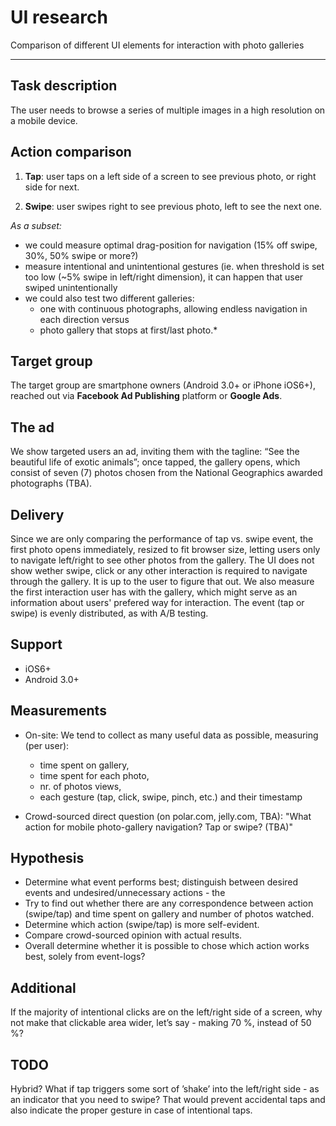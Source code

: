 # UI research

Comparison of different UI elements for interaction with photo galleries

--------

## Task description

The user needs to browse a series of multiple images in a high resolution on a mobile device.

## Action comparison

1. **Tap**: user taps on a left side of a screen to see previous photo, or right side for next.

2. **Swipe**: user swipes right to see previous photo, left to see the next one.

*As a subset:*
- we could measure optimal drag-position for navigation (15% off swipe, 30%, 50% swipe or more?)
- measure intentional and unintentional gestures (ie. when threshold is set too low (~5% swipe in left/right dimension), it can happen that user swiped unintentionally
- we could also test two different galleries:
  - one with continuous photographs, allowing endless navigation in each direction versus
  - photo gallery that stops at first/last photo.*

## Target group

The target group are smartphone owners (Android 3.0+ or iPhone iOS6+), reached out via **Facebook Ad Publishing** platform or **Google Ads**.

## The ad

We show targeted users an ad, inviting them with the tagline: “See the beautiful life of exotic animals”; once tapped, the gallery opens, which 
consist of seven (7) photos chosen from the National Geographics awarded photographs (TBA).

## Delivery

Since we are only comparing the performance of tap vs. swipe event, the first photo opens immediately, resized to fit browser size, letting users only to navigate left/right to see other photos from the gallery. The UI does not show wether swipe, click or any other interaction is required to navigate through the gallery. It is up to the user to figure that out. We also measure the first interaction user has with the gallery, which might serve as an information about users' prefered way for interaction.
The event (tap or swipe) is evenly distributed, as with A/B testing.

## Support

- iOS6+
- Android 3.0+

## Measurements
   - On-site:
We tend to collect as many useful data as possible, measuring (per user):
      - time spent on gallery,
      - time spent for each photo, 
      - nr. of photos views,
      - each gesture (tap, click, swipe, pinch, etc.) and their timestamp

   - Crowd-sourced direct question (on polar.com, jelly.com, TBA): "What action for mobile photo-gallery navigation? Tap or swipe? (TBA)"


## Hypothesis
   - Determine what event performs best; distinguish between desired events and undesired/unnecessary actions - the 
   - Try to find out whether there are any correspondence between action (swipe/tap) and time spent on gallery and number of photos watched.
   - Determine which action (swipe/tap) is more self-evident.
   - Compare crowd-sourced opinion with actual results.
   - Overall determine whether it is possible to chose which action works best, solely from event-logs?

## Additional

If the majority of intentional clicks are on the left/right side of a screen, why not make that clickable area wider, let’s say - making 70 %, instead of 50 %?

## TODO

Hybrid? What if tap triggers some sort of ’shake’ into the left/right side  - as an indicator that you need to swipe?
That would prevent accidental taps and also indicate the proper gesture in case of intentional taps.